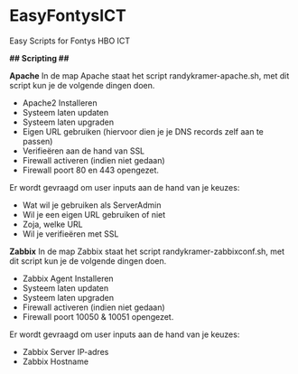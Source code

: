 # EasyFontysICT
Easy Scripts for Fontys HBO ICT

**## Scripting ##**

**Apache**
In de map Apache staat het script randykramer-apache.sh, met dit script kun je de volgende dingen doen.
  - Apache2 Installeren
  - Systeem laten updaten
  - Systeem laten upgraden
  - Eigen URL gebruiken (hiervoor dien je je DNS records zelf aan te passen)
  - Verifieëren aan de hand van SSL
  - Firewall activeren (indien niet gedaan)
  - Firewall poort 80 en 443 opengezet.
 
Er wordt gevraagd om user inputs aan de hand van je keuzes:
  - Wat wil je gebruiken als ServerAdmin
  - Wil je een eigen URL gebruiken of niet
  - Zoja, welke URL
  - Wil je verifieëren met SSL

**Zabbix**
In de map Zabbix staat het script randykramer-zabbixconf.sh, met dit script kun je de volgende dingen doen.
  - Zabbix Agent Installeren
  - Systeem laten updaten
  - Systeem laten upgraden
  - Firewall activeren (indien niet gedaan)
  - Firewall poort 10050 & 10051 opengezet.

 Er wordt gevraagd om user inputs aan de hand van je keuzes:
  - Zabbix Server IP-adres
  - Zabbix Hostname
 
 

